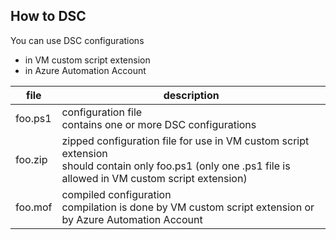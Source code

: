 ## How to DSC

You can use DSC configurations 
* in VM custom script extension
* in Azure Automation Account


| file     | description    |
| -------- | -------------- |
| foo.ps1  | configuration file<br />contains one or more DSC configurations |
| foo.zip  | zipped configuration file for use in VM custom script extension<br />should contain only foo.ps1 (only one .ps1 file is allowed in VM custom script extension)  |
| foo.mof  | compiled configuration<br />compilation is done by VM custom script extension or by Azure Automation Account  |